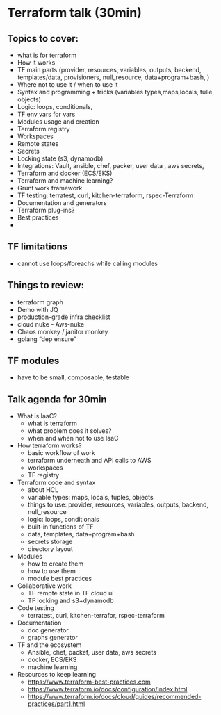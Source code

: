 # Terraform talk (30min)

## Topics to cover: 
- what is for terraform
- How it works 
- TF main parts (provider, resources, variables, outputs, backend, templates/data, provisioners, null_resource, data+program+bash, ) 
- Where not to use it / when to use it
- Syntax and programming + tricks (variables types,maps,locals, tulle, objects) 
- Logic: loops, conditionals, 
- TF env vars for vars 
- Modules usage and creation 
- Terraform registry
- Workspaces
- Remote states 
- Secrets
- Locking state (s3, dynamodb)
- Integrations: Vault, ansible, chef, packer, user data , aws secrets, 
- Terraform and docker (ECS/EKS)
- Terraform and machine learning? 
- Grunt work framework
- TF testing: terratest, curl, kitchen-terraform, rspec-Terraform 
- Documentation and generators 
- Terraform plug-ins?
- Best practices
- 

## TF limitations
- cannot use loops/foreachs while calling modules

## Things to review:
- terraform graph 
- Demo with JQ
- production-grade infra checklist
- cloud nuke - Aws-nuke 
- Chaos monkey / janitor monkey 
- golang “dep ensure”

## TF modules
- have to be small, composable, testable




## Talk agenda for 30min

- What is IaaC?
    - what is terraform
    - what problem does it solves?
    - when and when not to use IaaC
- How terraform works?
    - basic workflow of work
    - terraform underneath and API calls to AWS
    - workspaces
    - TF registry
- Terraform code and syntax
    - about HCL
    - variable types: maps, locals, tuples, objects
    - things to use: provider, resources, variables, outputs, backend, null_resource
    - logic: loops, conditionals
    - built-in functions of TF
    - data, templates, data+program+bash
    - secrets storage
    - directory layout
- Modules
    - how to create them
    - how to use them
    - module best practices
- Collaborative work 
    - TF remote state in TF cloud ui
    - TF locking and s3+dynamodb
- Code testing
    - terratest, curl, kitchen-terrafor, rspec-terraform
- Documentation
    - doc generator
    - graphs generator
- TF and the ecosystem
    - Ansible, chef, packef, user data, aws secrets
    - docker, ECS/EKS
    - machine learning
- Resources to keep learning
    - https://www.terraform-best-practices.com
    - https://www.terraform.io/docs/configuration/index.html
    - https://www.terraform.io/docs/cloud/guides/recommended-practices/part1.html
